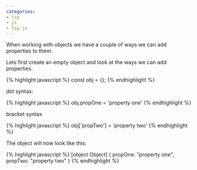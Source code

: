 ```yaml
---
categories:
- tip
- js
- tip-js
---
```


When working with objects we have a couple of ways we can add properties to them.

Lets first create an empty object and look at the ways we can add properties.

{% highlight javascript %}
const obj = {};
{% endhighlight %}

dot syntax:

{% highlight javascript %}
obj.propOne = 'property one'
{% endhighlight %}

bracket syntax

{% highlight javascript %}
obj['propTwo'] = 'property two'
{% endhighlight %}

The object will now look like this:

{% highlight javascript %}
[object Object] {
  propOne: "property one",
  propTwo: "property two"
}
{% endhighlight %}